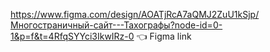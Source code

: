 https://www.figma.com/design/AOATjRcA7aQMJ2ZuU1kSjp/Многостраничный-сайт---Тахографы?node-id=0-1&p=f&t=4RfqSYYci3IkwIRz-0 👈 Figma link
